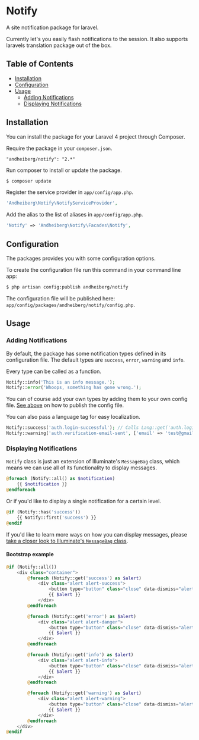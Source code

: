 # Notify

A site notification package for laravel.

Currently let's you easily flash notifications to the session. It also supports laravels translation package out of the box.

## Table of Contents

- [Installation](#installation)
- [Configuration](#configuration)
- [Usage](#usage)
    - [Adding Notifications](#adding-notifications)
    - [Displaying Notifications](#displaying-notifications)

## Installation

You can install the package for your Laravel 4 project through Composer.

Require the package in your `composer.json`.

```
"andheiberg/notify": "2.*"
```

Run composer to install or update the package.

```bash
$ composer update
```

Register the service provider in `app/config/app.php`.

```php
'Andheiberg\Notify\NotifyServiceProvider',
```

Add the alias to the list of aliases in `app/config/app.php`.

```php
'Notify' => 'Andheiberg\Notify\Facades\Notify',
```

## Configuration

The packages provides you with some configuration options.

To create the configuration file run this command in your command line app:

```bash
$ php artisan config:publish andheiberg/notify
```

The configuration file will be published here: `app/config/packages/andheiberg/notify/config.php`.

## Usage

### Adding Notifications

By default, the package has some notification types defined in its configuration file. The default types are `success`, `error`, `warning` and `info`.

Every type can be called as a function.

```php
Notify::info('This is an info message.');
Notify::error('Whoops, something has gone wrong.');
```

You can of course add your own types by adding them to your own config file. [See above](#configuration) on how to publish the config file.

You can also pass a language tag for easy localization.

```php
Notify::success('auth.login-successful'); // Calls Lang::get('auth.login-successful') behind the scene
Notify::warning('auth.verification-email-sent', ['email' => 'test@gmail.com']) // You can also pass replacements
```

### Displaying Notifications

`Notify` class is just an extension of Illuminate's `MessageBag` class, which means we can use all of its functionality to display messages.

```php
@foreach (Notify::all() as $notification)
    {{ $notification }}
@endforeach
```

Or if you'd like to display a single notification for a certain level.

```php
@if (Notify::has('success'))
    {{ Notify::first('success') }}
@endif
```

If you'd like to learn more ways on how you can display messages, please [take a closer look to Illuminate's `MessageBag` class](https://github.com/illuminate/support/blob/master/MessageBag.php).

#### Bootstrap example
```php
@if (Notify::all())
	<div class="container">
		@foreach (Notify::get('success') as $alert)
			<div class="alert alert-success">
				<button type="button" class="close" data-dismiss="alert">&times;</button>
				{{ $alert }}
			</div>
		@endforeach

		@foreach (Notify::get('error') as $alert)
			<div class="alert alert-danger">
				<button type="button" class="close" data-dismiss="alert">&times;</button>
				{{ $alert }}
			</div>
		@endforeach

		@foreach (Notify::get('info') as $alert)
			<div class="alert alert-info">
				<button type="button" class="close" data-dismiss="alert">&times;</button>
				{{ $alert }}
			</div>
		@endforeach

		@foreach (Notify::get('warning') as $alert)
			<div class="alert alert-warning">
				<button type="button" class="close" data-dismiss="alert">&times;</button>
				{{ $alert }}
			</div>
		@endforeach
	</div>
@endif
```
